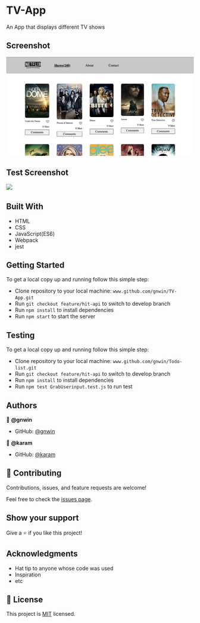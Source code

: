 # TV-App
An App that displays different TV shows

## Screenshot

<img src="./src/assets/images/Screenshot 2022-04-23 at 11.35.00 PM.png">

## Test Screenshot

<img src="./src/assets/images/Screenshot 2022-04-24 at 5.40.48 AMpng">

## Built With

- HTML
- CSS
- JavaScript(ES6)
- Webpack
- jest

## Getting Started

To get a local copy up and running follow this simple step:

- Clone repository to your local machine: `www.github.com/gnwin/TV-App.git`
- Run `git checkout feature/hit-api` to switch to develop branch
- Run `npm install` to install dependencies
- Run `npm start` to start the server

## Testing

To get a local copy up and running follow this simple step:

- Clone repository to your local machine: `www.github.com/gnwin/Todo-list.git`
- Run `git checkout feature/hit-api` to switch to develop branch
- Run `npm install` to install dependencies
- Run `npm test GrabUserinput.test.js` to run test

## Authors

👤 **@gnwin**

- GitHub: [@gnwin](https://github.com/gnwin)

👤 **@karam**

- GitHub: [@karam](https://github.com/karam084)


## 🤝 Contributing

Contributions, issues, and feature requests are welcome!

Feel free to check the [issues page](../../issues/).

## Show your support

Give a ⭐️ if you like this project!

## Acknowledgments

- Hat tip to anyone whose code was used
- Inspiration
- etc

## 📝 License

This project is [MIT](./LICENSE) licensed.
